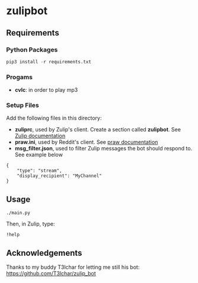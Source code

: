 # zulipbot

## Requirements

### Python Packages
```python
pip3 install -r requirements.txt
```
### Progams
  - **cvlc**: in order to play mp3

### Setup Files
Add the following files in this directory:
  - **zuliprc**, used by Zulip's client. Create a section called **zulipbot**. See [Zulip documentation](https://zulip.com/api/running-bots)
  - **praw.ini**, used by Reddit's client. See [praw documentation](https://praw.readthedocs.io/en/latest/getting_started/configuration/prawini.html)
  - **msg_filter.json**, used to filter Zulip messages the bot should respond to. See example below

```
{
    "type": "stream",
    "display_recipient": "MyChannel"
}
```

## Usage
```shell
./main.py
```
Then, in Zulip, type:
```
!help
```

## Acknowledgements
Thanks to my buddy T3lchar for letting me still his bot: https://github.com/T3lchar/zulip_bot
